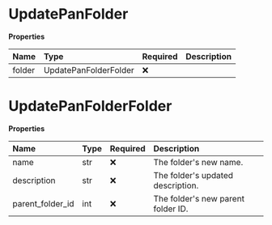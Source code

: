 # UpdatePanFolder

**Properties**

| Name   | Type                  | Required | Description |
| :----- | :-------------------- | :------- | :---------- |
| folder | UpdatePanFolderFolder | ❌       |             |

# UpdatePanFolderFolder

**Properties**

| Name             | Type | Required | Description                        |
| :--------------- | :--- | :------- | :--------------------------------- |
| name             | str  | ❌       | The folder's new name.             |
| description      | str  | ❌       | The folder's updated description.  |
| parent_folder_id | int  | ❌       | The folder's new parent folder ID. |

<!-- This file was generated by liblab | https://liblab.com/ -->

